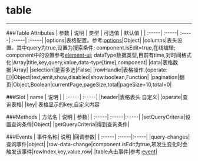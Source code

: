 # table
---
###Table Attributes
|  参数 | 说明 | 类型 | 可选值 | 默认值 | 
| :-----| :-----| :-----| :-----| :-----|
|options|表格配置。参考:[options](https://element.eleme.cn/#/zh-CN/component/table)|Object|
|columns|表头设置。其中query为true,设置为搜索条件; component.isEdit=true,在线编辑; component中的设置参考[element-ui](https://element.eleme.cn/); dataType数据类型,目前有time,对时间格式化|Array|title,key,query,value,data-type[time],component|
|data|表格数据|Array|
|selection|是否多选|False|
|rowHandle|表格操作.{operate:[]}|Object|text,emit,show,disabled|show:boolean,Function|
|pagination|翻页|Object,Boolean|currentPage,pageSize,total|pageSize=10,total=0|

###Slot
|  name | 说明 |
| :-----| :-----|
|header|表格表头 自定义|
|operate|查询表格|
|key| 表格显示的key,自定义内容

###Methods
|  方法名 | 说明 | 参数|
| :-----| :-----|:-----|
|setQueryCriteria|设置查询条件|Object|
|getQueryCriteria|得到查询条件|

###Events
|  事件名称| 说明 |回调参数|
| :-----| :-----|:-----|
|query-changes|查询事件|object|
|row-data-change|component.isEdit为true,项发生变化时会触发该事件|rowIndex,key,value,row|
|table点击事件|参考:[event](https://element.eleme.cn/#/zh-CN/component/table)|
